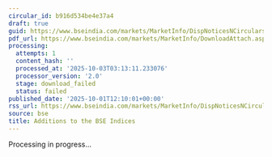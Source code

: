 ```yaml
---
circular_id: b916d534be4e37a4
draft: true
guid: https://www.bseindia.com/markets/MarketInfo/DispNoticesNCirculars.aspx?Noticeid={73F6C86E-4290-4A59-B1EB-588F075CEE5D}&noticeno=20251001-38&dt=10/01/2025&icount=38&totcount=83&flag=0
pdf_url: https://www.bseindia.com/markets/MarketInfo/DownloadAttach.aspx?id=20251001-38&attachedId=
processing:
  attempts: 1
  content_hash: ''
  processed_at: '2025-10-03T03:13:11.233076'
  processor_version: '2.0'
  stage: download_failed
  status: failed
published_date: '2025-10-01T12:10:01+00:00'
rss_url: https://www.bseindia.com/markets/MarketInfo/DispNoticesNCirculars.aspx?Noticeid={73F6C86E-4290-4A59-B1EB-588F075CEE5D}&noticeno=20251001-38&dt=10/01/2025&icount=38&totcount=83&flag=0
source: bse
title: Additions to the BSE Indices
---
```


Processing in progress...